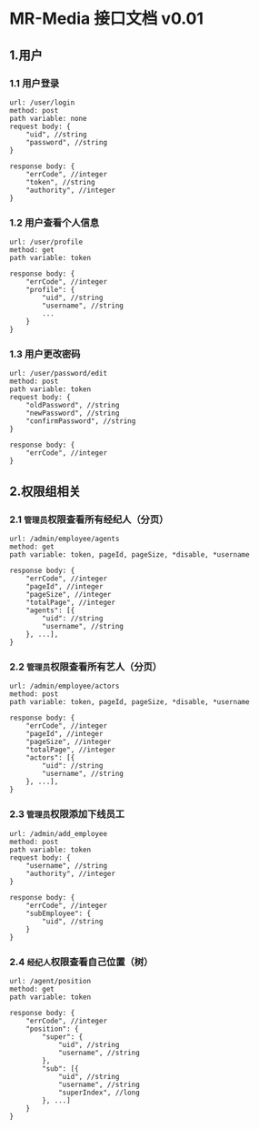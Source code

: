 # MR-Media 接口文档 v0.01
## 1.用户
### 1.1 用户登录
```
url: /user/login
method: post
path variable: none
request body: {
	"uid", //string
	"password", //string
}
```
```
response body: {
	"errCode", //integer
	"token", //string
	"authority", //integer
}
```
### 1.2 用户查看个人信息
```
url: /user/profile
method: get
path variable: token
```
```
response body: {
	"errCode", //integer
	"profile": {
		"uid", //string
		"username", //string
		...
	}
}
```
### 1.3 用户更改密码
```
url: /user/password/edit
method: post
path variable: token
request body: {
	"oldPassword", //string
	"newPassword", //string
	"confirmPassword", //string
}
```
```
response body: {
	"errCode", //integer
}
```
## 2.权限组相关
### 2.1 `管理员`权限查看所有经纪人（分页）
```
url: /admin/employee/agents
method: get
path variable: token, pageId, pageSize, *disable, *username
```
```
response body: {
	"errCode", //integer
	"pageId", //integer
	"pageSize", //integer
	"totalPage", //integer
	"agents": [{
		"uid": //string
		"username", //string
	}, ...],
}
```
### 2.2 `管理员`权限查看所有艺人（分页）
```
url: /admin/employee/actors
method: post
path variable: token, pageId, pageSize, *disable, *username
```
```
response body: {
	"errCode", //integer
	"pageId", //integer
	"pageSize", //integer
	"totalPage", //integer
	"actors": [{
		"uid": //string
		"username", //string
	}, ...],
}
```
### 2.3 `管理员`权限添加下线员工
```
url: /admin/add_employee
method: post
path variable: token
request body: {
	"username", //string
	"authority", //integer
}
```
```
response body: {
	"errCode", //integer
	"subEmployee": {
		"uid", //string
	}
}
```
### 2.4 `经纪人`权限查看自己位置（树）
```
url: /agent/position
method: get
path variable: token
```
```
response body: {
	"errCode", //integer
	"position": {
		"super": {
			"uid", //string
			"username", //string
		}, 
		"sub": [{
			"uid", //string
			"username", //string
			"superIndex", //long
		}, ...]
	}
}
```